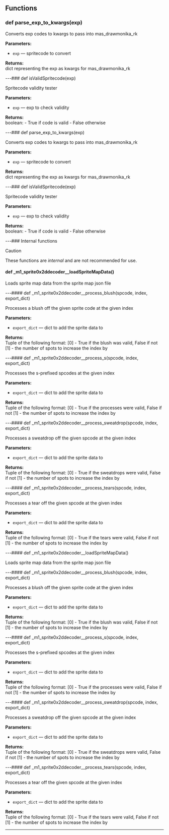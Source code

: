 ## Functions

### def parse_exp_to_kwargs(exp)

Converts exp codes to kwargs to pass into mas_drawmonika_rk

**Parameters:**
- `exp` &mdash; spritecode to convert


**Returns:**<br>
dict representing the exp as kwargs for mas_drawmonika_rk

---### def isValidSpritecode(exp)

Spritecode validity tester

**Parameters:**
- `exp` &mdash; exp to check validity


**Returns:**<br>
boolean: - True if code is valid - False otherwise

---### def parse_exp_to_kwargs(exp)

Converts exp codes to kwargs to pass into mas_drawmonika_rk

**Parameters:**
- `exp` &mdash; spritecode to convert


**Returns:**<br>
dict representing the exp as kwargs for mas_drawmonika_rk

---### def isValidSpritecode(exp)

Spritecode validity tester

**Parameters:**
- `exp` &mdash; exp to check validity


**Returns:**<br>
boolean: - True if code is valid - False otherwise

---### Internal functions

> [!CAUTION]
> These functions are *internal* and are not recommended for use.

#### def _m1_sprite0x2ddecoder__loadSpriteMapData()

Loads sprite map data from the sprite map json file

---#### def _m1_sprite0x2ddecoder__process_blush(spcode, index, export_dict)

Processes a blush off the given sprite code at the given index

**Parameters:**
- `export_dict` &mdash; dict to add the sprite data to


**Returns:**<br>
Tuple of the following format: [0] - True if the blush was valid, False if not [1] - the number of spots to increase the index by

---#### def _m1_sprite0x2ddecoder__process_s(spcode, index, export_dict)

Processes the s-prefixed spcodes at the given index

**Parameters:**
- `export_dict` &mdash; dict to add the sprite data to


**Returns:**<br>
Tuple of the following format: [0] - True if the processes were valid, False if not [1] - the number of spots to increase the index by

---#### def _m1_sprite0x2ddecoder__process_sweatdrop(spcode, index, export_dict)

Processes a sweatdrop off the given spcode at the given index

**Parameters:**
- `export_dict` &mdash; dict to add the sprite data to


**Returns:**<br>
Tuple of the following format: [0] - True if the sweatdrops were valid, False if not [1] - the number of spots to increase the index by

---#### def _m1_sprite0x2ddecoder__process_tears(spcode, index, export_dict)

Processes a tear off the given spcode at the given index

**Parameters:**
- `export_dict` &mdash; dict to add the sprite data to


**Returns:**<br>
Tuple of the following format: [0] - True if the tears were valid, False if not [1] - the number of spots to increase the index by

---#### def _m1_sprite0x2ddecoder__loadSpriteMapData()

Loads sprite map data from the sprite map json file

---#### def _m1_sprite0x2ddecoder__process_blush(spcode, index, export_dict)

Processes a blush off the given sprite code at the given index

**Parameters:**
- `export_dict` &mdash; dict to add the sprite data to


**Returns:**<br>
Tuple of the following format: [0] - True if the blush was valid, False if not [1] - the number of spots to increase the index by

---#### def _m1_sprite0x2ddecoder__process_s(spcode, index, export_dict)

Processes the s-prefixed spcodes at the given index

**Parameters:**
- `export_dict` &mdash; dict to add the sprite data to


**Returns:**<br>
Tuple of the following format: [0] - True if the processes were valid, False if not [1] - the number of spots to increase the index by

---#### def _m1_sprite0x2ddecoder__process_sweatdrop(spcode, index, export_dict)

Processes a sweatdrop off the given spcode at the given index

**Parameters:**
- `export_dict` &mdash; dict to add the sprite data to


**Returns:**<br>
Tuple of the following format: [0] - True if the sweatdrops were valid, False if not [1] - the number of spots to increase the index by

---#### def _m1_sprite0x2ddecoder__process_tears(spcode, index, export_dict)

Processes a tear off the given spcode at the given index

**Parameters:**
- `export_dict` &mdash; dict to add the sprite data to


**Returns:**<br>
Tuple of the following format: [0] - True if the tears were valid, False if not [1] - the number of spots to increase the index by

---